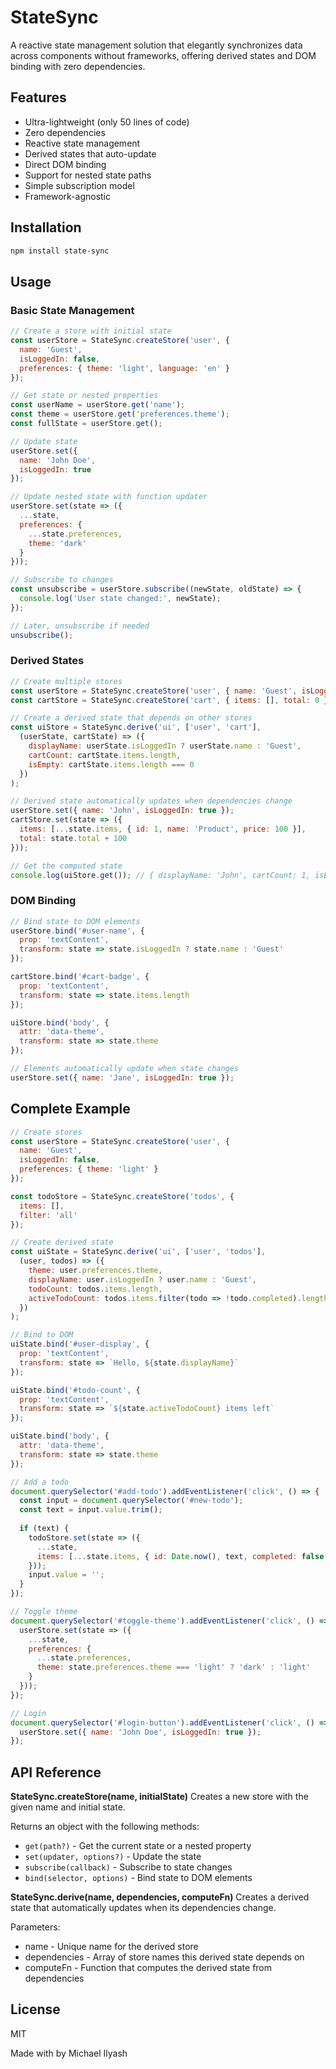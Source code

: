 # StateSync

A reactive state management solution that elegantly synchronizes data across components without frameworks, offering derived states and DOM binding with zero dependencies.

## Features

- Ultra-lightweight (only 50 lines of code)
- Zero dependencies
- Reactive state management
- Derived states that auto-update
- Direct DOM binding
- Support for nested state paths
- Simple subscription model
- Framework-agnostic

## Installation

```bash
npm install state-sync
```

## Usage

### Basic State Management

```javascript
// Create a store with initial state
const userStore = StateSync.createStore('user', {
  name: 'Guest',
  isLoggedIn: false,
  preferences: { theme: 'light', language: 'en' }
});

// Get state or nested properties
const userName = userStore.get('name');
const theme = userStore.get('preferences.theme');
const fullState = userStore.get();

// Update state
userStore.set({ 
  name: 'John Doe', 
  isLoggedIn: true 
});

// Update nested state with function updater
userStore.set(state => ({
  ...state,
  preferences: {
    ...state.preferences,
    theme: 'dark'
  }
}));

// Subscribe to changes
const unsubscribe = userStore.subscribe((newState, oldState) => {
  console.log('User state changed:', newState);
});

// Later, unsubscribe if needed
unsubscribe();
```

### Derived States

```javascript
// Create multiple stores
const userStore = StateSync.createStore('user', { name: 'Guest', isLoggedIn: false });
const cartStore = StateSync.createStore('cart', { items: [], total: 0 });

// Create a derived state that depends on other stores
const uiStore = StateSync.derive('ui', ['user', 'cart'], 
  (userState, cartState) => ({
    displayName: userState.isLoggedIn ? userState.name : 'Guest',
    cartCount: cartState.items.length,
    isEmpty: cartState.items.length === 0
  })
);

// Derived state automatically updates when dependencies change
userStore.set({ name: 'John', isLoggedIn: true });
cartStore.set(state => ({
  items: [...state.items, { id: 1, name: 'Product', price: 100 }],
  total: state.total + 100
}));

// Get the computed state
console.log(uiStore.get()); // { displayName: 'John', cartCount: 1, isEmpty: false }
```

### DOM Binding

```javascript
// Bind state to DOM elements
userStore.bind('#user-name', { 
  prop: 'textContent', 
  transform: state => state.isLoggedIn ? state.name : 'Guest' 
});

cartStore.bind('#cart-badge', { 
  prop: 'textContent', 
  transform: state => state.items.length 
});

uiStore.bind('body', { 
  attr: 'data-theme', 
  transform: state => state.theme 
});

// Elements automatically update when state changes
userStore.set({ name: 'Jane', isLoggedIn: true });
```

## Complete Example

```javascript
// Create stores
const userStore = StateSync.createStore('user', {
  name: 'Guest',
  isLoggedIn: false,
  preferences: { theme: 'light' }
});

const todoStore = StateSync.createStore('todos', {
  items: [],
  filter: 'all'
});

// Create derived state
const uiState = StateSync.derive('ui', ['user', 'todos'], 
  (user, todos) => ({
    theme: user.preferences.theme,
    displayName: user.isLoggedIn ? user.name : 'Guest',
    todoCount: todos.items.length,
    activeTodoCount: todos.items.filter(todo => !todo.completed).length
  })
);

// Bind to DOM
uiState.bind('#user-display', { 
  prop: 'textContent', 
  transform: state => `Hello, ${state.displayName}` 
});

uiState.bind('#todo-count', { 
  prop: 'textContent', 
  transform: state => `${state.activeTodoCount} items left` 
});

uiState.bind('body', { 
  attr: 'data-theme', 
  transform: state => state.theme 
});

// Add a todo
document.querySelector('#add-todo').addEventListener('click', () => {
  const input = document.querySelector('#new-todo');
  const text = input.value.trim();
  
  if (text) {
    todoStore.set(state => ({
      ...state,
      items: [...state.items, { id: Date.now(), text, completed: false }]
    }));
    input.value = '';
  }
});

// Toggle theme
document.querySelector('#toggle-theme').addEventListener('click', () => {
  userStore.set(state => ({
    ...state,
    preferences: {
      ...state.preferences,
      theme: state.preferences.theme === 'light' ? 'dark' : 'light'
    }
  }));
});

// Login
document.querySelector('#login-button').addEventListener('click', () => {
  userStore.set({ name: 'John Doe', isLoggedIn: true });
});
```

## API Reference

**StateSync.createStore(name, initialState)**
Creates a new store with the given name and initial state.

Returns an object with the following methods:

- `get(path?)` - Get the current state or a nested property
- `set(updater, options?)` - Update the state
- `subscribe(callback)` - Subscribe to state changes
- `bind(selector, options)` - Bind state to DOM elements

**StateSync.derive(name, dependencies, computeFn)**
Creates a derived state that automatically updates when its dependencies change.

Parameters:

- name - Unique name for the derived store
- dependencies - Array of store names this derived state depends on
- computeFn - Function that computes the derived state from dependencies

## License

MIT

Made with by Michael Ilyash
